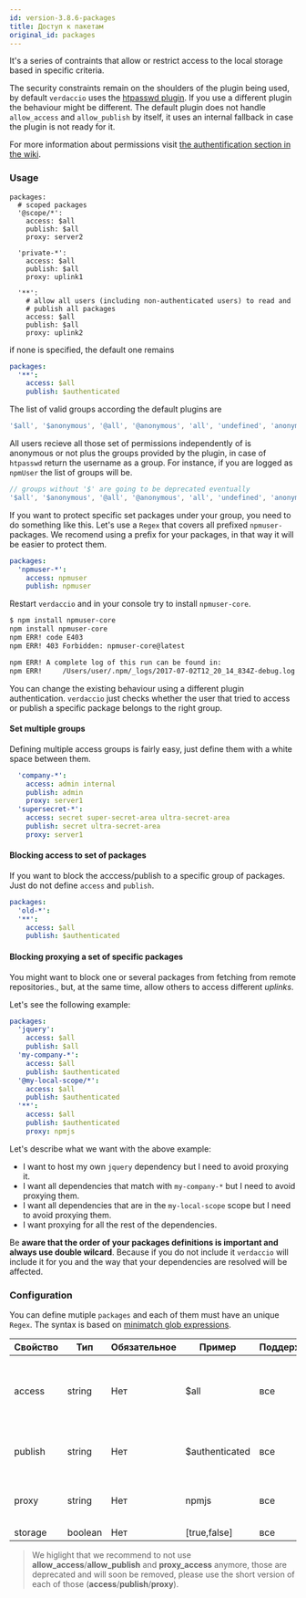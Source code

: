 ```yaml
---
id: version-3.8.6-packages
title: Доступ к пакетам
original_id: packages
---
```

It's a series of contraints that allow or restrict access to the local storage based in specific criteria.

The security constraints remain on the shoulders of the plugin being used, by default `verdaccio` uses the [htpasswd plugin](https://github.com/verdaccio/verdaccio-htpasswd). If you use a different plugin the behaviour might be different. The default plugin does not handle `allow_access` and `allow_publish` by itself, it uses an internal fallback in case the plugin is not ready for it.

For more information about permissions visit [the authentification section in the wiki](auth.md).

### Usage

```yalm
packages:
  # scoped packages
  '@scope/*':
    access: $all
    publish: $all
    proxy: server2

  'private-*':
    access: $all
    publish: $all
    proxy: uplink1

  '**':
    # allow all users (including non-authenticated users) to read and
    # publish all packages
    access: $all
    publish: $all
    proxy: uplink2
```

if none is specified, the default one remains

```yaml
packages:
  '**':
    access: $all
    publish: $authenticated
```

The list of valid groups according the default plugins are

```js
'$all', '$anonymous', '@all', '@anonymous', 'all', 'undefined', 'anonymous'
```

All users recieve all those set of permissions independently of is anonymous or not plus the groups provided by the plugin, in case of `htpasswd` return the username as a group. For instance, if you are logged as `npmUser` the list of groups will be.

```js
// groups without '$' are going to be deprecated eventually
'$all', '$anonymous', '@all', '@anonymous', 'all', 'undefined', 'anonymous', 'npmUser'
```

If you want to protect specific set packages under your group, you need to do something like this. Let's use a `Regex` that covers all prefixed `npmuser-` packages. We recomend using a prefix for your packages, in that way it will be easier to protect them.

```yaml
packages:
  'npmuser-*':
    access: npmuser
    publish: npmuser
```

Restart `verdaccio` and in your console try to install `npmuser-core`.

```bash
$ npm install npmuser-core
npm install npmuser-core
npm ERR! code E403
npm ERR! 403 Forbidden: npmuser-core@latest

npm ERR! A complete log of this run can be found in:
npm ERR!     /Users/user/.npm/_logs/2017-07-02T12_20_14_834Z-debug.log
```

You can change the existing behaviour using a different plugin authentication. `verdaccio` just checks whether the user that tried to access or publish a specific package belongs to the right group.

#### Set multiple groups

Defining multiple access groups is fairly easy, just define them with a white space between them.

```yaml
  'company-*':
    access: admin internal
    publish: admin
    proxy: server1
  'supersecret-*':
    access: secret super-secret-area ultra-secret-area
    publish: secret ultra-secret-area
    proxy: server1
```

#### Blocking access to set of packages

If you want to block the acccess/publish to a specific group of packages. Just do not define `access` and `publish`.

```yaml
packages:
  'old-*':
  '**':
    access: $all
    publish: $authenticated
```

#### Blocking proxying a set of specific packages

You might want to block one or several packages from fetching from remote repositories., but, at the same time, allow others to access different *uplinks*.

Let's see the following example:

```yaml
packages:
  'jquery':
    access: $all
    publish: $all
  'my-company-*':
    access: $all
    publish: $authenticated
  '@my-local-scope/*':
    access: $all
    publish: $authenticated
  '**':
    access: $all
    publish: $authenticated
    proxy: npmjs
```

Let's describe what we want with the above example:

* I want to host my own `jquery` dependency but I need to avoid proxying it.
* I want all dependencies that match with `my-company-*` but I need to avoid proxying them.
* I want all dependencies that are in the `my-local-scope` scope but I need to avoid proxying them.
* I want proxying for all the rest of the dependencies.

Be **aware that the order of your packages definitions is important and always use double wilcard**. Because if you do not include it `verdaccio` will include it for you and the way that your dependencies are resolved will be affected.

### Configuration

You can define mutiple `packages` and each of them must have an unique `Regex`. The syntax is based on [minimatch glob expressions](https://github.com/isaacs/minimatch).

| Свойство | Тип     | Обязательное | Пример         | Поддержка | Описание                                    |
| -------- | ------- | ------------ | -------------- | --------- | ------------------------------------------- |
| access   | string  | Нет          | $all           | все       | define groups allowed to access the package |
| publish  | string  | Нет          | $authenticated | все       | define groups allowed to publish            |
| proxy    | string  | Нет          | npmjs          | все       | limit look ups for specific uplink          |
| storage  | boolean | Нет          | [true,false]   | все       | TODO                                        |

> We higlight that we recommend to not use **allow_access**/**allow_publish** and **proxy_access** anymore, those are deprecated and will soon be removed, please use the short version of each of those (**access**/**publish**/**proxy**).